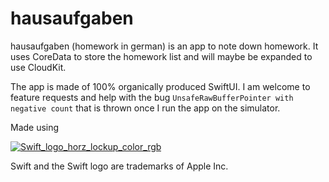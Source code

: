 # hausaufgaben

hausaufgaben (homework in german) is an app to note down homework. It uses CoreData to store the homework list and will maybe be expanded to use CloudKit.

The app is made of 100% organically produced SwiftUI.
I am welcome to feature requests and help with the bug `UnsafeRawBufferPointer with negative count` that is thrown once I run the app on the simulator.


Made using

[![Swift_logo_horz_lockup_color_rgb](https://user-images.githubusercontent.com/67926131/200016102-7f4229fe-6c5d-4164-839c-c2a2a97ce7ea.svg)](https://swift.org)

Swift and the Swift logo are trademarks of Apple Inc.
